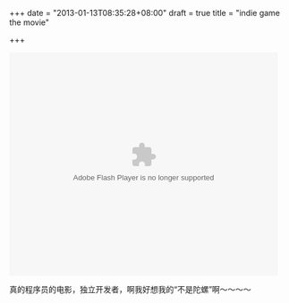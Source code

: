 +++
date = "2013-01-13T08:35:28+08:00"
draft = true
title = "indie game the movie"

+++



<embed src="http://player.youku.com/player.php/sid/XNDEzMzM3MTM2/v.swf" allowFullScreen="true" quality="high" width="480" height="400" align="middle" allowScriptAccess="always" type="application/x-shockwave-flash"></embed>

真的程序员的电影，独立开发者，啊我好想我的“不是陀螺”啊～～～～
